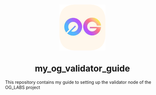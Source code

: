 <div align=center>
  <img src="https://github.com/TempGROX/TempGROX/blob/main/src/photos/rounded-in-photoretrica.png" width="150">
</div>

<h1 align=center>my_og_validator_guide</h1>
This repository contains my guide to setting up the validator node of the OG_LABS project
<br>
